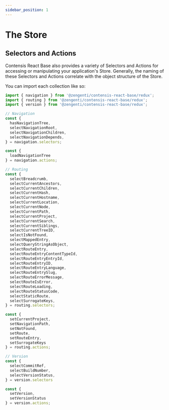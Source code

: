 ```yaml
---
sidebar_position: 1
---
```


# The Store

## Selectors and Actions

Contensis React Base also provides a variety of Selectors and Actions for accessing or manipulating your application's Store. Generally, the naming of these Selectors and Actions correlate with the object structure of the Store. 

You can import each collection like so:

```ts title="Default imports available from CRB"
import { navigation } from '@zengenti/contensis-react-base/redux';
import { routing } from '@zengenti/contensis-react-base/redux';
import { version } from '@zengenti/contensis-react-base/redux';
```

```ts title="An extensive list of the Actions and Selectors available"
// Navigation
const {
  hasNavigationTree,
  selectNavigationRoot,
  selectNavigationChildren,
  selectNavigationDepends,
} = navigation.selectors;

const {
  loadNavigationTree
} = navigation.actions;

// Routing
const {
  selectBreadcrumb,
  selectCurrentAncestors,
  selectCurrentChildren,
  selectCurrentHash,
  selectCurrentHostname,
  selectCurrentLocation,
  selectCurrentNode,
  selectCurrentPath,
  selectCurrentProject,
  selectCurrentSearch,
  selectCurrentSiblings,
  selectCurrentTreeID,
  selectIsNotFound,
  selectMappedEntry,
  selectQueryStringAsObject,
  selectRouteEntry,
  selectRouteEntryContentTypeId,
  selectRouteEntryEntryId,
  selectRouteEntryID,
  selectRouteEntryLanguage,
  selectRouteEntrySlug,
  selectRouteErrorMessage,
  selectRouteIsError,
  selectRouteLoading,
  selectRouteStatusCode,
  selectStaticRoute,
  selectSurrogateKeys,
} = routing.selectors;

const {
  setCurrentProject,
  setNavigationPath,
  setNotFound,
  setRoute,
  setRouteEntry,
  setSurrogateKeys
} = routing.actions;

// Version
const {
  selectCommitRef,
  selectBuildNumber,
  selectVersionStatus,
} = version.selectors

const {
  setVersion,
  setVersionStatus
} = version.actions;
```

